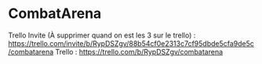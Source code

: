 # CombatArena

Trello Invite (À supprimer quand on est les 3 sur le trello) : https://trello.com/invite/b/RypDSZgv/88b54cf0e2313c7cf95dbde5cfa9de5c/combatarena
Trello : https://trello.com/b/RypDSZgv/combatarena